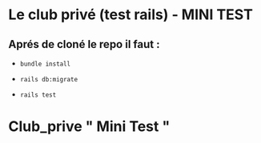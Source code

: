 # Le club privé (test rails) - MINI TEST

## Aprés de cloné le repo il faut :

- `bundle install`

- `rails db:migrate`

- `rails test`






# Club_prive " Mini Test "
